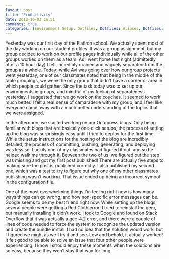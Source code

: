 ```yaml
---
layout: post
title: "Productivity"
date: 2012-10-03 16:51
comments: true
categories: [Environment Setup, Dotfiles, Dotfiles: Aliases, Dotfiles: Terminal Customization, Sublime, Sublime: Package Control, Sublime: Plugins,  Git, Git: SSH Keys, Git: Config, Git: Global Ignore, Postgres, Base, Octopress]
---
```


Yesterday was our first day of the Flatiron school. We actually spent most of the day working on our student profiles.  It was a group assignment, but my group decided to work on our profile pages individually while all of the other groups worked on them as a team. As I went home last night (admittedly after a 10 hour day) I felt incredibly drained and vaguely separated from the group as a whole. Today, while Avi was going over how our group projects went yesterday, one of our classmates noted that being in the middle of the table groupings, we were the only group that didn't have a corner or area in which people could gather.  Since the task today was to set up our environments in groups, and mindful of my feeling of separateness yesterday, I suggested that we go work on the couches. It seemed to work much better. I felt a real sense of camaraderie with my group, and I feel like everyone came away with a much better understanding of the topics that we were assigned. 

In the afternoon, we started working on our Octopress blogs.  Only being familiar with blogs that are basically one-click setups, the process of setting up the blog was surprisingly easy until I tried to deploy for the first time.  While the setup instructions for the hosting of the blog are incredibly detailed, the process of committing, pushing, generating, and deploying was less so.  Luckily one of my classmates had figured it out, and so he helped walk me through it.  Between the two of us, we figured out the step I was missing and got my first post published! There are actually five steps to making sure the post is published correctly. I also published my second one, which was a test to try to figure out why one of my other classmates publishing wasn’t working.  That issue ended up being an incorrect symbol in the configuration file. 

One of the most overwhelming things I’m feeling right now is how many ways things can go wrong, and how non-specific error messages can be.  Google seems to be my best friend right now.  While setting up the blogs, several people were getting a Red Cloth error.  I tried to reinstall the gem, but manually installing it didn’t work.  I took to Google and found on Stack Overflow that it was actually a gcc-4.2 error, and there were a couple of lines of code needed to force the system to recognize the updated version and create the bundle install.  I had no idea that the solution would work, but I figured we might as well try it and see.  Low and behold, it actually worked! It felt good to be able to solve an issue that four other people were experiencing. I know I should enjoy these moments when the solutions are so easy, because they won’t stay that way for long. 
